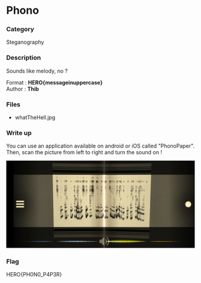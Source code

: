 # Phono

### Category

Steganography

### Description

Sounds like melody, no ?

Format : **HERO{messageinuppercase}**<br>
Author : **Thib**

### Files

- whatTheHell.jpg

### Write up

You can use an application available on android or iOS called "PhonoPaper". Then, scan the picture from left to right and turn the sound on !

![image](PhonoPaper.jpg)

### Flag

HERO{PH0N0_P4P3R}
